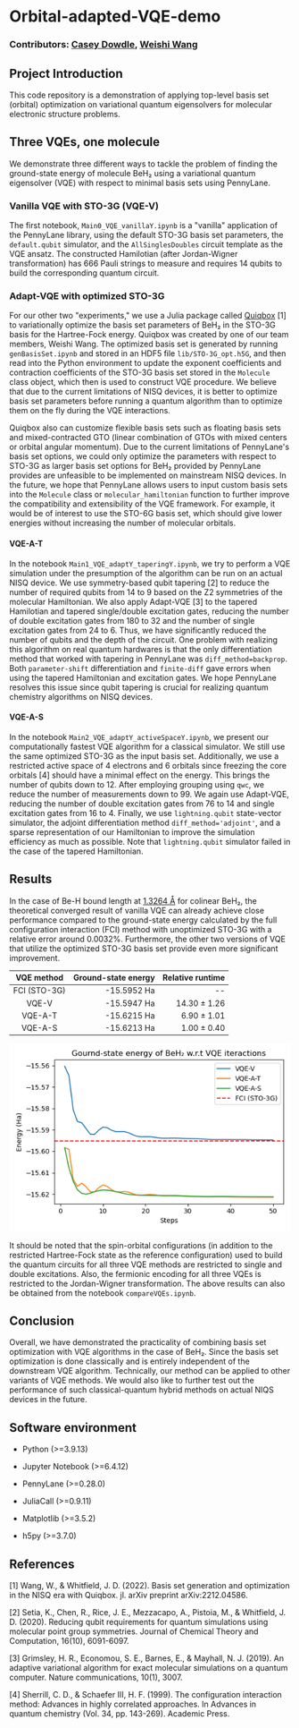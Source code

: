# Orbital-adapted-VQE-demo

### Contributors: [Casey Dowdle](https://github.com/CaseyLeeDowdle), [Weishi Wang](https://github.com/frankwswang)

## Project Introduction

This code repository is a demonstration of applying top-level basis set (orbital) optimization on variational quantum eigensolvers for molecular electronic structure problems.

## Three VQEs, one molecule

We demonstrate three different ways to tackle the problem of finding the ground-state energy of molecule BeH₂ using a variational quantum eigensolver (VQE) with respect to minimal basis sets using PennyLane.

### Vanilla VQE with STO-3G (VQE-V)

The first notebook, `Main0_VQE_vanillaY.ipynb` is a "vanilla" application of the PennyLane library, using the default STO-3G basis set parameters, the `default.qubit` simulator, and the `AllSinglesDoubles` circuit template as the VQE ansatz. The constructed Hamilotian (after Jordan-Wigner transformation) has 666 Pauli strings to measure and requires 14 qubits to build the corresponding quantum circuit.

### Adapt-VQE with optimized STO-3G

For our other two "experiments," we use a Julia package called [Quiqbox](https://github.com/frankwswang/Quiqbox.jl) [1] to variationally optimize the basis set parameters of BeH₂ in the STO-3G basis for the Hartree-Fock energy. Quiqbox was created by one of our team members, Weishi Wang. The optimized basis set is generated by running `genBasisSet.ipynb` and stored in an HDF5 file `lib/STO-3G_opt.h5G`, and then read into the Python environment to update the exponent coefficients and contraction coefficients of the STO-3G basis set stored in the `Molecule` class object, which then is used to construct VQE procedure. We believe that due to the current limitations of NISQ devices, it is better to optimize basis set parameters before running a quantum algorithm than to optimize them on the fly during the VQE interactions.

Quiqbox also can customize flexible basis sets such as floating basis sets and mixed-contracted GTO (linear combination of GTOs with mixed centers or orbital angular momentum). Due to the current limitations of PennyLane's basis set options, we could only optimize the parameters with respect to STO-3G as larger basis set options for BeH₂ provided by PennyLane provides are unfeasible to be implemented on mainstream NISQ devices. In the future, we hope that PennyLane allows users to input custom basis sets into the `Molecule` class or `molecular_hamiltonian` function to further improve the compatibility and extensibility of the VQE framework. For example, it would be of interest to use the STO-6G basis set, which should give lower energies without increasing the number of molecular orbitals.

#### VQE-A-T

In the notebook `Main1_VQE_adaptY_taperingY.ipynb`, we try to perform a VQE simulation under the presumption of the algorithm can be run on an actual NISQ device. We use symmetry-based qubit tapering [2] to reduce the number of required qubits from 14 to 9 based on the Z2 symmetries of the molecular Hamiltonian. We also apply Adapt-VQE [3] to the tapered Hamilotian and tapered single/double excitation gates, reducing the number of double excitation gates from 180 to 32 and the number of single excitation gates from 24 to 6. Thus, we have significantly reduced the number of qubits and the depth of the circuit. One problem with realizing this algorithm on real quantum hardwares is that the only differentiation method that worked with tapering in PennyLane was `diff_method=backprop`. Both `parameter-shift` differentiation and `finite-diff` gave errors when using the tapered Hamiltonian and excitation gates. We hope PennyLane resolves this issue since qubit tapering is crucial for realizing quantum chemistry algorithms on NISQ devices.

#### VQE-A-S

In the notebook `Main2_VQE_adaptY_activeSpaceY.ipynb`, we present our computationally fastest VQE algorithm for a classical simulator. We still use the same optimized STO-3G as the input basis set. Additionally, we use a restricted active space of 4 electrons and 6 orbitals since freezing the core orbitals [4] should have a minimal effect on the energy. This brings the number of qubits down to 12. After employing grouping using `qwc`, we reduce the number of measurements down to 99. We again use Adapt-VQE, reducing the number of double excitation gates from 76 to 14 and single excitation gates from 16 to 4. Finally, we use `lightning.qubit` state-vector simulator, the adjoint differentiation method `diff_method='adjoint'`, and a sparse representation of our Hamiltonian to improve the simulation efficiency as much as possible. Note that `lightning.qubit` simulator failed in the case of the tapered Hamiltonian.

## Results

In the case of Be-H bound length at [1.3264 Å](https://cccbdb.nist.gov/exp2x.asp?casno=7787522&charge=0) for colinear BeH₂, the theoretical converged result of vanilla VQE can already achieve close performance compared to the ground-state energy calculated by the full configuration interaction (FCI) method with unoptimized STO-3G with a relative error around 0.0032%. Furthermore, the other two versions of VQE that utilize the optimized STO-3G basis set provide even more significant improvement.

| VQE method   | Ground-state energy | Relative runtime |
| :---:        | ---:                | ---:             |
| FCI (STO-3G) | -15.5952 Ha         |  --              |
| VQE-V        | -15.5947 Ha         | 14.30 ± 1.26     |
| VQE-A-T      | -15.6215 Ha         |  6.90 ± 1.01     |
| VQE-A-S      | -15.6213 Ha         |  1.00 ± 0.40     |

![ ](plots/energy.png)

It should be noted that the spin-orbital configurations (in addition to the restricted Hartree-Fock state as the reference configuration) used to build the quantum circuits for all three VQE methods are restricted to single and double excitations. Also, the fermionic encoding for all three VQEs is restricted to the Jordan-Wigner transformation. The above results can also be obtained from the notebook `compareVQEs.ipynb`.

## Conclusion

Overall, we have demonstrated the practicality of combining basis set optimization with VQE algorithms in the case of BeH₂. Since the basis set optimization is done classically and is entirely independent of the downstream VQE algorithm. Technically, our method can be applied to other variants of VQE methods. We would also like to further test out the performance of such classical-quantum hybrid methods on actual NIQS devices in the future.

## Software environment

* Python (>=3.9.13)

* Jupyter Notebook (>=6.4.12)

* PennyLane (>=0.28.0)

* JuliaCall (>=0.9.11)

* Matplotlib (>=3.5.2)

* h5py (>=3.7.0)

## References

[1] Wang, W., & Whitfield, J. D. (2022). Basis set generation and optimization in the NISQ era with Quiqbox. jl. arXiv preprint arXiv:2212.04586.

[2] Setia, K., Chen, R., Rice, J. E., Mezzacapo, A., Pistoia, M., & Whitfield, J. D. (2020). Reducing qubit requirements for quantum simulations using molecular point group symmetries. Journal of Chemical Theory and Computation, 16(10), 6091-6097.

[3] Grimsley, H. R., Economou, S. E., Barnes, E., & Mayhall, N. J. (2019). An adaptive variational algorithm for exact molecular simulations on a quantum computer. Nature communications, 10(1), 3007.

[4] Sherrill, C. D., & Schaefer III, H. F. (1999). The configuration interaction method: Advances in highly correlated approaches. In Advances in quantum chemistry (Vol. 34, pp. 143-269). Academic Press.
